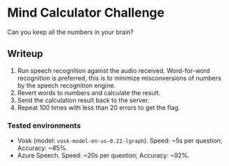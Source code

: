 # Mind Calculator Challenge

Can you keep all the numbers in your brain?

## Writeup
1. Run speech recognition against the audio received. Word-for-word recognition is preferred, this is to minimize misconversions of numbers by the speech recognition engine.
2. Revert words to numbers and calculate the result.
3. Send the calculation result back to the server.
4. Repeat 100 times with less than 20 errors to get the flag.

### Tested environments
* Vosk (model: `vosk-model-en-us-0.22-lgraph`). Speed: ~5s per question; Accuracy: ~85%.
* Azure Speech. Speed: ~20s per question; Accuracy: ~92%.
